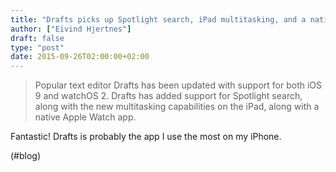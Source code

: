 ```yaml
---
title: "Drafts picks up Spotlight search, iPad multitasking, and a native watch app | iMore"
author: ["Eivind Hjertnes"]
draft: false
type: "post"
date: 2015-09-26T02:00:00+02:00
---
```


> Popular text editor Drafts has been updated with support for both iOS
> 9 and watchOS 2. Drafts has added support for Spotlight search, along
> with the new multitasking capabilities on the iPad, along with a
> native Apple Watch app.

Fantastic! Drafts is probably the app I use the most on my iPhone.

(#blog)
